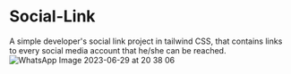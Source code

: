 # Social-Link
A simple developer's social link project in tailwind CSS, that contains links to every social media account that he/she can be reached.
![WhatsApp Image 2023-06-29 at 20 38 06](https://github.com/Marx-wrld/Social-Link/assets/105711066/caf23e7d-90ae-47bf-9c73-747e775ddf3d)

